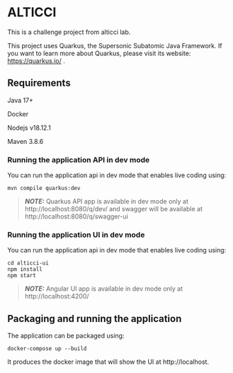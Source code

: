 # ALTICCI

This is a challenge project from alticci lab. 

This project uses Quarkus, the Supersonic Subatomic Java Framework.
If you want to learn more about Quarkus, please visit its website: https://quarkus.io/ .

## Requirements

Java 17+

Docker

Nodejs v18.12.1

Maven 3.8.6

### Running the application API in dev mode

You can run the application api in dev mode that enables live coding using:
```shell script
mvn compile quarkus:dev
```

> **_NOTE:_**  Quarkus API app is available in dev mode only at http://localhost:8080/q/dev/ and swagger will be available at http://localhost:8080/q/swagger-ui
### Running the application UI in dev mode

You can run the application api in dev mode that enables live coding using:
```shell script
cd alticci-ui
npm install
npm start
```

> **_NOTE:_**  Angular UI app is available in dev mode only at http://localhost:4200/

## Packaging and running the application

The application can be packaged using:
```shell script
docker-compose up --build
```
It produces the docker image that will show the UI at http://localhost.

